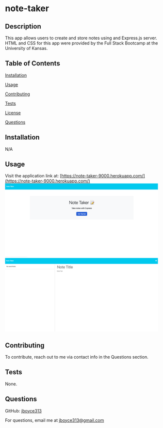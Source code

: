 # note-taker

## Description

This app allows users to create and store notes using and Express.js server. HTML and CSS for this app were provided by the Full Stack Bootcamp at the University of Kansas.

## Table of Contents

[Installation](#installation)

[Usage](#usage)

[Contributing](#contributing)

[Tests](#tests)

[License](#license)

[Questions](#questions)

## Installation

N/A

## Usage

Visit the application link at:
[https://note-taker-9000.herokuapp.com/](https://note-taker-9000.herokuapp.com/)
![Screen shot of application](./assets/landing-page.png)
![Screen shot of application](./Assets/notes-page.png)

## Contributing

To contribute, reach out to me via contact info in the Questions section.

## Tests

None.

## Questions

GitHub: [jboyce313](https://github.com/jboyce313)

For questions, email me at [jboyce313@gmail.com](mailto:jboyce313@gmail.com)
